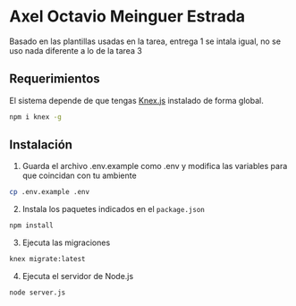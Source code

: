 # Axel Octavio Meinguer Estrada
Basado en las plantillas usadas en la tarea, entrega 1 se intala igual, no se uso nada diferente a lo de la tarea 3
## Requerimientos

El sistema depende de que tengas [Knex.js](http://knexjs.org/) instalado de forma global.

```bash
npm i knex -g
```

## Instalación

1. Guarda el archivo .env.example como .env y modifica las variables para que coincidan con tu ambiente

```bash
cp .env.example .env
```

2. Instala los paquetes indicados en el `package.json`

```bash
npm install
```

3. Ejecuta las migraciones

```bash
knex migrate:latest
```

4. Ejecuta el servidor de Node.js

```bash
node server.js
```
